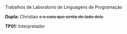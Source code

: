 Trabalhos de Laboratorio de Linguagens de Programação

**Dupla:** Christian ~~e o cara que senta do lado dele~~

**TP01:** Interpretador
